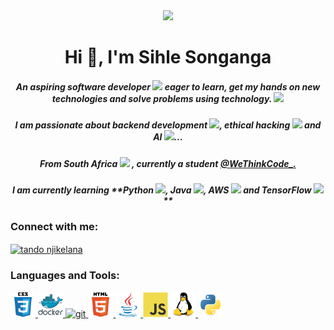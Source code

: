 <div id="header" align="center">
  <img src="https://blush.design/api/download?shareUri=oMCaoILxFXizpVhQ&c=Skin_0%7E694d3d&w=800&h=800&fm=png" width="100"/>
</div>
<h1 align="center">Hi 👋, I'm Sihle Songanga</h1>
<h5 align="center">An aspiring software developer  <img src="https://cdn-icons-png.flaticon.com/512/1688/1688400.png" width="25"/> eager to learn, get my hands on new technologies and solve problems using technology. <img src="https://cdn-icons-png.flaticon.com/512/4036/4036848.png" width="25"/></h5>
<h5 align="center">I am passionate about backend development <img src="https://cdn-icons-png.flaticon.com/512/8099/8099237.png" width="20"/>, ethical hacking <img src="https://cdn-icons-png.flaticon.com/512/2716/2716612.png" width="20"/> and AI <img src="https://cdn-icons-png.flaticon.com/512/897/897219.png" width="20"/>...</h5> 
<h5 align="center">From South Africa <img src="https://cdn-icons-png.flaticon.com/512/520/520094.png" width="20"/> , currently a student
<a href="https://www.wethinkcode.co.za/">@WeThinkCode_.</a></h5>



<h5 align="center"> I am currently learning **Python <img src="https://cdn-icons-png.flaticon.com/512/919/919852.png" width="20"/>, Java <img src="https://cdn-icons-png.flaticon.com/512/226/226777.png" width="20"/>, AWS <img src="https://cdn-icons-png.flaticon.com/512/1835/1835948.png" width="20"/> and TensorFlow <img src="https://cdn-icons-png.flaticon.com/512/2103/2103718.png" width="20"/>**</h5>


<h3 align="left">Connect with me:</h3>
<p align="left">
<a href="https://linkedin.com/in/tando njikelana" target="blank"><img align="center" src="https://raw.githubusercontent.com/rahuldkjain/github-profile-readme-generator/master/src/images/icons/Social/linked-in-alt.svg" alt="tando njikelana" height="30" width="40" /></a>
</p>

<h3 align="left">Languages and Tools:</h3>
<p align="left"> <a href="https://www.w3schools.com/css/" target="_blank" rel="noreferrer"> <img src="https://raw.githubusercontent.com/devicons/devicon/master/icons/css3/css3-original-wordmark.svg" alt="css3" width="40" height="40"/> </a> <a href="https://www.docker.com/" target="_blank" rel="noreferrer"> <img src="https://raw.githubusercontent.com/devicons/devicon/master/icons/docker/docker-original-wordmark.svg" alt="docker" width="40" height="40"/> </a> <a href="https://git-scm.com/" target="_blank" rel="noreferrer"> <img src="https://www.vectorlogo.zone/logos/git-scm/git-scm-icon.svg" alt="git" width="40" height="40"/> </a> <a href="https://www.w3.org/html/" target="_blank" rel="noreferrer"> <img src="https://raw.githubusercontent.com/devicons/devicon/master/icons/html5/html5-original-wordmark.svg" alt="html5" width="40" height="40"/> </a> <a href="https://www.java.com" target="_blank" rel="noreferrer"> <img src="https://raw.githubusercontent.com/devicons/devicon/master/icons/java/java-original.svg" alt="java" width="40" height="40"/> </a> <a href="https://developer.mozilla.org/en-US/docs/Web/JavaScript" target="_blank" rel="noreferrer"> <img src="https://raw.githubusercontent.com/devicons/devicon/master/icons/javascript/javascript-original.svg" alt="javascript" width="40" height="40"/> </a> <a href="https://www.linux.org/" target="_blank" rel="noreferrer"> <img src="https://raw.githubusercontent.com/devicons/devicon/master/icons/linux/linux-original.svg" alt="linux" width="40" height="40"/> </a> <a href="https://www.python.org" target="_blank" rel="noreferrer"> <img src="https://raw.githubusercontent.com/devicons/devicon/master/icons/python/python-original.svg" alt="python" width="40" height="40"/> </a> </p>
